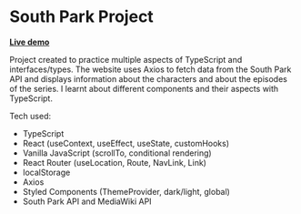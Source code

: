 # South Park Project

[<b>Live demo</b>](https://jovial-muffin-170336.netlify.app)

Project created to practice multiple aspects of TypeScript and interfaces/types. The website uses Axios to fetch data from the South Park API and displays information about the characters and about the episodes of the series. I learnt about different components and their aspects with TypeScript.

Tech used:
<ul>
<li>TypeScript</li>
<li>React (useContext, useEffect, useState, customHooks)</li>
<li>Vanilla JavaScript (scrollTo, conditional rendering)</li>
<li>React Router (useLocation, Route, NavLink, Link)</li>
<li>localStorage</li>
<li>Axios</li>
<li>Styled Components (ThemeProvider, dark/light, global)</li>
<li>South Park API and MediaWiki API</li>

